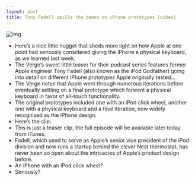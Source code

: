 ```yaml
---
layout: post
title: Tony Fadell spills the beans on iPhone prototypes [video]
---
```

![img](http://media.idownloadblog.com/wp-content/uploads/2012/04/Tony-Fadell-on-iPhone-keyboard.jpg)
* Here’s a nice little nugget that sheds more light on how Apple at one point had seriously considered giving the iPhone a physical keyboard, as we learned last week.
* The Verge’s sweet little teaser for their podcast series features former Apple engineer Tony Fadell (also known as the iPod Godfather) going into detail on different iPhone prototypes Apple originally tested…
* The Verge notes that Apple went through numerous iterations before eventually settling on a final prototype which forwent a physical keyboard in favor of all-touch functionality.
* The original prototypes included one with an iPod click wheel, another one with a physical keyboard and a final iteration, now widely recognized as the iPhone design.
* Here’s the clip:
* This is just a teaser clip, the full episode will be available later today from iTunes.
* Fadell, which used to serve as Apple’s senior vice president of the iPod division and now runs a startup behind the clever Nest thermostat, has never been so open about the intricacies of Apple’s product design before.
* An iPhone with an iPod click wheel?
* Seriously?

